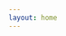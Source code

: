 ```yaml
---
layout: home
---
```



<script setup>
 import Home from '@theme/components/home.vue';
</script>


<Home/>